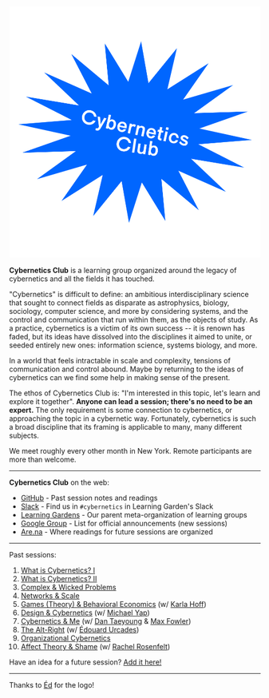 ![](cc.png)

**Cybernetics Club** is a learning group organized around the legacy of cybernetics and all the fields it has touched.

"Cybernetics" is difficult to define: an ambitious interdisciplinary science that sought to connect fields as disparate as astrophysics, biology, sociology, computer science, and more by considering systems, and the control and communication that run within them, as the objects of study. As a practice, cybernetics is a victim of its own success -- it is renown has faded, but its ideas have dissolved into the disciplines it aimed to unite, or seeded entirely new ones: information science, systems biology, and more.

In a world that feels intractable in scale and complexity, tensions of communication and control abound. Maybe by returning to the ideas of cybernetics can we find some help in making sense of the present.

The ethos of Cybernetics Club is: "I'm interested in this topic, let's learn and explore it together". **Anyone can lead a session; there's no need to be an expert.** The only requirement is some connection to cybernetics, or approaching the topic in a cybernetic way. Fortunately, cybernetics is such a broad discipline that its framing is applicable to many, many different subjects.

We meet roughly every other month in New York. Remote participants are more than welcome.

---

**Cybernetics Club** on the web:

  - [GitHub](https://github.com/learning-gardens/cybernetics-club) \- Past session notes and readings
  - [Slack](https://lg-slack-automate.herokuapp.com/) \- Find us in `#cybernetics` in Learning Garden's Slack
  - [Learning Gardens](http://learning-gardens.co/) \- Our parent meta-organization of learning groups
  - [Google Group](https://groups.google.com/forum/#%21forum/cybernetics-club) \- List for official announcements (new sessions)
  - [Are.na](https://are.na/sam-hart/cybernetics-club) \- Where readings for future sessions are organized

---

Past sessions:

  1. [What is Cybernetics? I](https://github.com/learning-gardens/cybernetics-club/tree/master/reading/session-1)
  2. [What is Cybernetics? II](https://github.com/learning-gardens/cybernetics-club/tree/master/reading/session-2)
  3. [Complex & Wicked Problems](https://github.com/learning-gardens/cybernetics-club/tree/master/reading/session-3)
  4. [Networks & Scale](https://github.com/learning-gardens/cybernetics-club/tree/master/reading/session-4)
  5. [Games (Theory) & Behavioral Economics](https://github.com/learning-gardens/cybernetics-club/tree/master/reading/session-5) (w/ [Karla Hoff](http://www.worldbank.org/en/about/people/k/karla-hoff))
  6. [Design & Cybernetics](https://github.com/learning-gardens/cybernetics-club/tree/master/reading/session-6) (w/ [Michael Yap](https://twitter.com/michaelryap))
  7. [Cybernetics & Me](https://github.com/learning-gardens/cybernetics-club/tree/master/reading/session-7) (w/ [Dan Taeyoung](http://dantaeyoung.com/) & [Max Fowler](http://mfowler.info/))
  8. [The Alt-Right](https://www.are.na/francis-tseng/cc-8-cybernetics-of-the-alt-right) (w/ [Édouard Urcades](https://edouard.us/))
  9. [Organizational Cybernetics](https://www.are.na/francis-tseng/cc-9-organizational-cybernetics)
  10. [Affect Theory & Shame](https://www.are.na/rachel-rosenfelt/affect-theory-shame-cybernetics-final-readings) (w/ [Rachel Rosenfelt](https://twitter.com/rachelrosenfelt))

Have an idea for a future session? [Add it here!](https://docs.google.com/document/d/18osKDgTjs2UYf_EEIT-Ee06ZjugYp-yG5LdqLiY_EVw/edit)

---

Thanks to [Éd](https://edouard.us/) for the logo!

